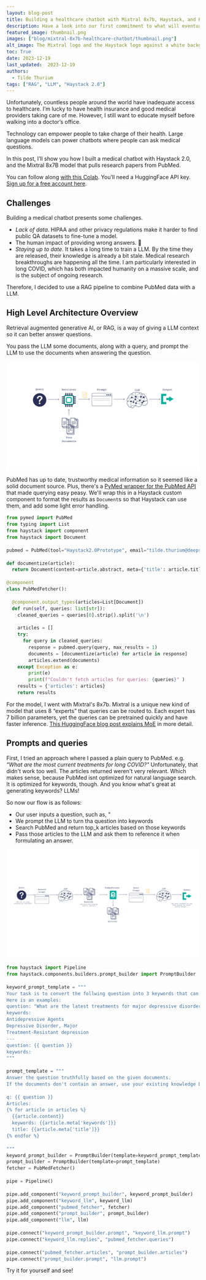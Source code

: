 ```yaml
---
layout: blog-post
title: Building a healthcare chatbot with Mixtral 8x7b, Haystack, and PubMed
description: Have a look into our first commitment to what will eventually become Haystack 2.0
featured_image: thumbnail.png
images: ["blog/mixtral-8x7b-healthcare-chatbot/thumbnail.png"]
alt_image: The Mixtral logo and the Haystack logo against a white background.
toc: True
date: 2023-12-19
last_updated:  2023-12-19
authors:
  - Tilde Thurium
tags: ["RAG", "LLM", "Haystack 2.0"]
---
```


Unfortunately, countless people around the world have inadequate access to healthcare. I’m lucky to have health insurance and good medical providers taking care of me. However, I still want to educate myself before walking into a doctor’s office.

Technology can empower people to take charge of their health. Large language models can power chatbots where people can ask medical questions. 

In this post, I’ll show you how I built a medical chatbot with Haystack 2.0, and the Mixtral 8x7B model that pulls research papers from PubMed.

You can follow along [with this Colab](https://colab.research.google.com/drive/1Pl8gyfWthqoj7PTCQrteAvtOsswHvkzV). You’ll need a HuggingFace API key. [Sign up for a free account here](https://huggingface.co/join).

## Challenges

Building a medical chatbot presents some challenges.
- *Lack of data*. HIPAA and other privacy regulations make it harder to find public QA datasets to fine-tune a model.
- The human impact of providing wrong answers. 😬
- *Staying up to date*. It takes a long time to train a LLM. By the time they are released, their knowledge is already a bit stale. Medical research breakthroughs are happening all the time. I am particularly interested in long COVID, which has both impacted humanity on a massive scale, and is the subject of ongoing research.

Therefore, I decided to use a RAG pipeline to combine PubMed data with a LLM.

## High Level Architecture Overview

Retrieval augmented generative AI, or RAG, is a way of giving a LLM context so it can better answer questions. 

You pass the LLM some documents, along with a query, and prompt the LLM to use the documents when answering the question.

![](RAG.png)

PubMed has up to date, trustworthy medical information so it seemed like a solid document source. Plus, there's a [PyMed wrapper for the PubMed API](https://github.com/gijswobben/pymed) that made querying easy peasy. We'll wrap this in a Haystack custom component to format the results as `Document`s so that Haystack can use them, and add some light error handling.

```python
from pymed import PubMed
from typing import List
from haystack import component
from haystack import Document

pubmed = PubMed(tool="Haystack2.0Prototype", email="tilde.thurium@deepset.ai")

def documentize(article):
  return Document(content=article.abstract, meta={'title': article.title, 'keywords': article.keywords})

@component
class PubMedFetcher():

  @component.output_types(articles=List[Document])
  def run(self, queries: list[str]):
    cleaned_queries = queries[0].strip().split('\n')

    articles = []
    try:
      for query in cleaned_queries:
        response = pubmed.query(query, max_results = 1)
        documents = [documentize(article) for article in response]
        articles.extend(documents)
    except Exception as e:
        print(e)
        print(f"Couldn't fetch articles for queries: {queries}" )
    results = {'articles': articles}
    return results
```

For the model, I went with Mixtral's 8x7b. Mixtral is a unique new kind of model that uses 8 “experts” that queries can be routed to. Each expert has 7 billion parameters, yet the queries can be pretrained quickly and have faster inference.  [This HuggingFace blog post explains MoE](https://huggingface.co/blog/moe) in more detail. 


## Prompts and queries

First, I tried an approach where I passed a plain query to PubMed. e.g. *"What are the most  current treatments for long COVID?"* Unfortunately, that didn't work too well. The articles returned weren't very relevant. Which makes sense, because PubMed isnt optimized for natural language search. It is optimized for keywords, though. And you know what's great at generating keywords? LLMs!

So now our flow is as follows:
- Our user inputs a question, such as, "
- We prompt the LLM to turn tha question into keywords
- Search PubMed and return top_k articles based on those keywords
- Pass those articles to the LLM and ask them to reference it when formulating an answer.

![](HealthcareChatbotArchitecture.png)

```python
from haystack import Pipeline
from haystack.components.builders.prompt_builder import PromptBuilder

keyword_prompt_template = """
Your task is to convert the follwing question into 3 keywords that can be used to find relevant medical research papers on PubMed.
Here is an examples:
question: "What are the latest treatments for major depressive disorder?"
keywords:
Antidepressive Agents
Depressive Disorder, Major
Treatment-Resistant depression
---
question: {{ question }}
keywords:
"""

prompt_template = """
Answer the question truthfully based on the given documents.
If the documents don't contain an answer, use your existing knowledge base.

q: {{ question }}
Articles:
{% for article in articles %}
  {{article.content}}
  keywords: {{article.meta['keywords']}}
  title: {{article.meta['title']}}
{% endfor %}

"""
keyword_prompt_builder = PromptBuilder(template=keyword_prompt_template)
prompt_builder = PromptBuilder(template=prompt_template)
fetcher = PubMedFetcher()

pipe = Pipeline()

pipe.add_component("keyword_prompt_builder", keyword_prompt_builder)
pipe.add_component("keyword_llm", keyword_llm)
pipe.add_component("pubmed_fetcher", fetcher)
pipe.add_component("prompt_builder", prompt_builder)
pipe.add_component("llm", llm)

pipe.connect("keyword_prompt_builder.prompt", "keyword_llm.prompt")
pipe.connect("keyword_llm.replies", "pubmed_fetcher.queries")

pipe.connect("pubmed_fetcher.articles", "prompt_builder.articles")
pipe.connect("prompt_builder.prompt", "llm.prompt")

```

Try it for yourself and see!
